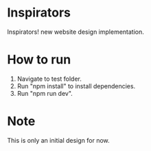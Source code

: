 # Inspirators
Inspirators! new website design implementation.

# How to run

1. Navigate to test folder.
2. Run "npm install" to install dependencies.
3. Run "npm run dev".

# Note

This is only an initial design for now.
